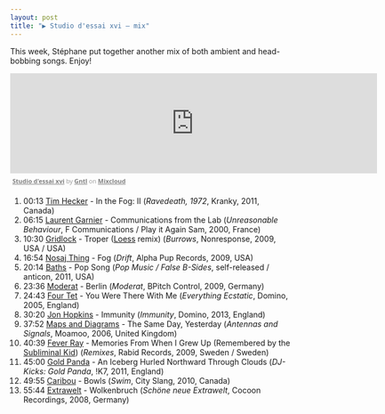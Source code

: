 ```yaml
---
layout: post
title: "▶ Studio d'essai xvi – mix"
---
```


This week, Stéphane put together another mix of both ambient and head-bobbing songs. Enjoy!

<iframe src="https://www.mixcloud.com/widget/iframe/?embed_type=widget_standard&amp;embed_uuid=1fe4e37d-0a14-4deb-813d-78e0ee889bab&amp;feed=https%3A%2F%2Fwww.mixcloud.com%2FGNTL%2Fstudio-dessai-xvi%2F&amp;hide_cover=1&amp;hide_tracklist=1&amp;replace=0" frameborder="0" height="180" width="660"></iframe><div style="clear: both; height: 3px; width: 652px;"></div><p style="display: block; font-size: 11px; font-family: &quot;Open Sans&quot;,Helvetica,Arial,sans-serif; margin: 0px; padding: 3px 4px; color: rgb(153, 153, 153); width: 652px;"><a href="https://www.mixcloud.com/GNTL/studio-dessai-xvi/?utm_source=widget&amp;utm_medium=web&amp;utm_campaign=base_links&amp;utm_term=resource_link" target="_blank" style="color:#808080; font-weight:bold;">Studio d'essai xvi</a><span> by </span><a href="https://www.mixcloud.com/GNTL/?utm_source=widget&amp;utm_medium=web&amp;utm_campaign=base_links&amp;utm_term=profile_link" target="_blank" style="color:#808080; font-weight:bold;">Gntl</a><span> on </span><a href="https://www.mixcloud.com/?utm_source=widget&amp;utm_medium=web&amp;utm_campaign=base_links&amp;utm_term=homepage_link" target="_blank" style="color:#808080; font-weight:bold;"> Mixcloud</a></p><div style="clear: both; height: 3px; width: 652px;"></div>

1. 00:13 [Tim Hecker](http://musicbrainz.org/artist/c7ee3bc9-780c-42c0-91e9-4cd70ad692d3) - In the Fog: II (_Ravedeath, 1972_, Kranky, 2011, Canada)
2. 06:15 [Laurent Garnier](http://musicbrainz.org/artist/ec477866-bfaa-48e0-affd-1c151ef61b7b) - Communications from the Lab (_Unreasonable Behaviour_, F Communications / Play it Again Sam, 2000, France)
3. 10:30 [Gridlock](http://musicbrainz.org/artist/83d8c079-a39a-42b1-af6e-4a202b8e6ab3) - Troper ([Loess](http://musicbrainz.org/artist/98c65a03-f9a7-4d69-aa46-1637135ca6c3) remix) (_Burrows_, Nonresponse, 2009, USA / USA)
4. 16:54 [Nosaj Thing](http://musicbrainz.org/artist/b476bc5e-19ca-4e5a-82c8-1a068d601a7d) - Fog (_Drift_, Alpha Pup Records, 2009, USA)
5. 20:14 [Baths](http://musicbrainz.org/artist/84a5c934-8318-4080-8606-32b80e1b054a) - Pop Song (_Pop Music / False B-Sides_, self-released / anticon, 2011, USA)
6. 23:36 [Moderat](http://musicbrainz.org/artist/7754905b-8bf7-48e2-935a-03d566fec464) - Berlin (_Moderat_, BPitch Control, 2009, Germany)
7. 24:43 [Four Tet](http://musicbrainz.org/artist/3bcff06f-675a-451f-9075-99e8657047e8) - You Were There With Me (_Everything Ecstatic_, Domino, 2005, England)
8. 30:20 [Jon Hopkins](http://musicbrainz.org/artist/0b0c25f4-f31c-46a5-a4fb-ccbf53d663bd) - Immunity (_Immunity_, Domino, 2013, England)
9. 37:52 [Maps and Diagrams](http://musicbrainz.org/artist/7441bccd-67f4-4294-90d9-f9fd1bb4a37e) - The Same Day, Yesterday (_Antennas and Signals_, Moamoo, 2006, United Kingdom)
10. 40:39 [Fever Ray](http://musicbrainz.org/artist/f7df5df4-4dfa-459d-972b-1ba051c15ddc) - Memories From When I Grew Up (Remembered by the [Subliminal Kid](http://musicbrainz.org/artist/57f96560-500f-4f91-b36b-2123318cd1b3)) (_Remixes_, Rabid Records, 2009, Sweden / Sweden)
11. 45:00 [Gold Panda](http://musicbrainz.org/artist/bfbccd40-1a06-4ee7-b24d-b2f8cc714fa9) - An Iceberg Hurled Northward Through Clouds (_DJ-Kicks: Gold Panda_, !K7, 2011, England)
12. 49:55 [Caribou](http://musicbrainz.org/artist/735e3514-a8ae-401f-af3b-6300df1b8d2c) - Bowls (_Swim_, City Slang, 2010, Canada)
13. 55:44 [Extrawelt](http://musicbrainz.org/artist/1ef2bd54-9610-40ba-87dd-c195828411a9) - Wolkenbruch (_Schöne neue Extrawelt_, Cocoon Recordings, 2008, Germany)